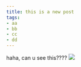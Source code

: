 ```yaml
---
title: this is a new post
tags:
- aa
- bb
- cc
- dd
---
```


haha, can  u see this????
![](http://)
